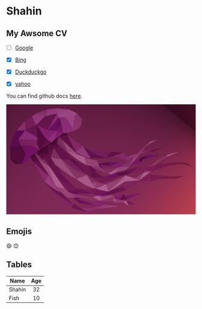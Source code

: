 # Shahin

## My Awsome CV

- [ ] [Google](http://google.com)
- [x] [Bing](https://www.bing.com/)
- [x] [Duckduckgo](https://duckduckgo.com/)
- [x] [yahoo](https://yahoo.com/)


You can find github docs [here](https://help.github.com/en).

![your-image](./images/screenshot.png)

## Emojis

:smile:
:blush:

## Tables

|  Name  |  Age |
| ------ | :--: |
| Shahin |  32  |
| Fish   |  10  |
